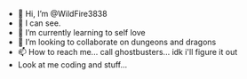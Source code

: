 - 👋 Hi, I’m @WildFire3838
- 👀 I can see.
- 🌱 I’m currently learning to self love
- 💞️ I’m looking to collaborate on dungeons and dragons
- 📫 How to reach me... call ghostbusters... idk i'll figure it out
- Look at me coding and stuff...

<!---
WildFire3838/WildFire3838 is a ✨ special ✨ repository because its `README.md` (this file) appears on your GitHub profile.
You can click the Preview link to take a look at your changes.
--->
